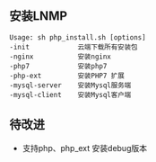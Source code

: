 ## 安装LNMP

```
Usage: sh php_install.sh [options]
-init            云端下载所有安装包
-nginx           安装nginx
-php7            安装php7
-php-ext         安装PHP7 扩展
-mysql-server    安装Mysql服务端
-mysql-client    安装Mysql客户端

```

## 待改进
* 支持php、php_ext 安装debug版本